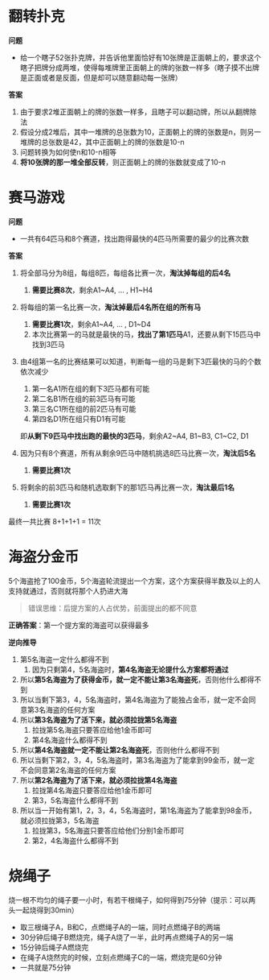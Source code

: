 # 翻转扑克

**问题**

- 给一个瞎子52张扑克牌，并告诉他里面恰好有10张牌是正面朝上的，要求这个瞎子把牌分成两堆，使得每堆牌里正面朝上的牌的张数一样多（瞎子摸不出牌是正面或者是反面，但是却可以随意翻动每一张牌）

**答案**

1. 由于要求2堆正面朝上的牌的张数一样多，且瞎子可以翻动牌，所以从翻牌除法
2. 假设分成2堆后，其中一堆牌的总张数为10，正面朝上的牌的张数是n，则另一堆牌的总张数是42，其中正面朝上的牌的张数是10-n
3. 问题转换为如何使n和10-n相等
4. **将10张牌的那一堆全部反转**，则正面朝上的牌的张数就变成了10-n



# 赛马游戏

**问题**

- 一共有64匹马和8个赛道，找出跑得最快的4匹马所需要的最少的比赛次数

**答案**

1. 将全部马分为8组，每组8匹，每组各比赛一次，**淘汰掉每组的后4名**

   1. **需要比赛8次**，剩余A1~A4, ... , H1~H4

2. 将每组的第一名比赛一次，**淘汰掉最后4名所在组的所有马**

   1. **需要比赛1次**，剩余A1~A4, ... , D1~D4
   2. 本次比赛第一的马就是最快的马，**找出了第1匹马**A1，还要从剩下15匹马中找到3匹马

3. 由4组第一名的比赛结果可以知道，判断每一组的马是剩下3匹最快的马的个数依次减少

   1. 第一名A1所在组的剩下3匹马都有可能
   2. 第二名B1所在组的前3匹马有可能
   3. 第三名C1所在组的前2匹马有可能
   4. 第四名D1所在组只有D1有可能

   即**从剩下9匹马中找出跑的最快的3匹马**，剩余A2~A4, B1~B3, C1~C2, D1

4. 因为只有8个赛道，所有从剩余9匹马中随机挑选8匹马比赛一次，**淘汰后5名**

   1. **需要比赛1次**

5. 将剩余的前3匹马和随机选取剩下的那1匹马再比赛一次，**淘汰最后1名**

   1. **需要比赛1次**

最终一共比赛 8+1+1+1 = 11次

# 海盗分金币

5个海盗抢了100金币，5个海盗轮流提出一个方案，这个方案获得半数及以上的人支持就通过，否则就将那个人扔进大海

> 错误思维：后提方案的人占优势，前面提出的都不同意

**正确答案**：第一个提方案的海盗可以获得最多

**逆向推导**

1. 第5名海盗一定什么都得不到
   1. 因为只剩第4，5名海盗时，**第4名海盗无论提什么方案都将通过**
2. 所以**第5名海盗为了获得金币，就一定不能让第3名海盗死**，否则他什么都得不到
3. 所以当剩下第3，4，5名海盗时，第4名海盗为了能独占金币，就一定不会同意第3名海盗的任何方案
4. 所以**第3名海盗为了活下来，就必须拉拢第5名海盗**
   1. 拉拢第5名海盗只要答应给他1金币即可
   2. 第4名海盗什么都得不到
5. 所以**第4名海盗就一定不能让第2名海盗死**，否则他什么都得不到
6. 所以当剩下第2，3，4，5名海盗时，第3名海盗为了能拿到99金币，就一定不会同意第2名海盗的任何方案
7. 所以**第2名海盗为了活下来，就必须拉拢第4名海盗**
   1. 拉拢第4名海盗只要答应给他1金币即可
   2. 第3，5名海盗什么都得不到
8. 所以当一开始有第1，2，3，4，5名海盗时，第1名海盗为了能拿到98金币，就必须拉拢第3，5名海盗
   1. 拉拢第3，5名海盗只要答应给他们分别1金币即可
   2. 第2，4名海盗什么都得不到

# 烧绳子

烧一根不均匀的绳子要一小时，有若干根绳子，如何得到75分钟（提示：可以两头一起烧得到30min）

- 取三根绳子A，B和C，点燃绳子A的一端，同时点燃绳子B的两端
- 30分钟后绳子B燃烧完，绳子A烧了一半，此时再点燃绳子A的另一端
- 15分钟后绳子A燃烧完
- 在绳子A烧然完的时候，立刻点燃绳子C的一端，燃烧完是60分钟
- 一共就是75分钟
